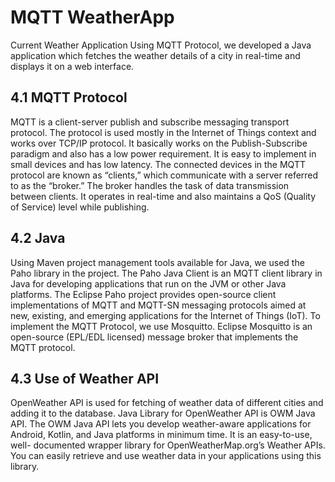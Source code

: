 # MQTT WeatherApp
Current Weather Application Using MQTT Protocol, we developed a Java application which fetches the weather details of a city in real-time and displays it on a web interface.

## 4.1 MQTT Protocol
MQTT is a client-server publish and subscribe messaging transport protocol. The protocol is used mostly in the Internet of Things context and works over TCP/IP protocol. It basically works on the Publish-Subscribe paradigm and also has a low power requirement. It is easy to implement in small devices and has low latency. The connected devices in the MQTT protocol are known as “clients,” which communicate with a server referred to as the “broker.” The broker handles the task of data transmission between clients. It operates in real-time and also maintains a QoS (Quality of Service) level while publishing.

## 4.2 Java
Using Maven project management tools available for Java, we used the Paho library in the project. The Paho Java Client is an MQTT client library in Java for developing applications that run on the JVM or other Java platforms. The Eclipse Paho project provides open-source client implementations of MQTT and MQTT-SN messaging protocols aimed at new, existing, and emerging applications for the Internet of Things (IoT). To implement the MQTT Protocol, we use Mosquitto. Eclipse Mosquitto is an open-source (EPL/EDL licensed) message broker that implements the MQTT protocol.

## 4.3 Use of Weather API
OpenWeather API is used for fetching of weather data of different cities and adding it to the database. Java Library for OpenWeather API is OWM Java API. The OWM Java API lets you develop weather-aware applications for Android, Kotlin, and Java platforms in minimum time. It is an easy-to-use, well- documented wrapper library for OpenWeatherMap.org’s Weather APIs. You can easily retrieve and use weather data in your applications using this library.
